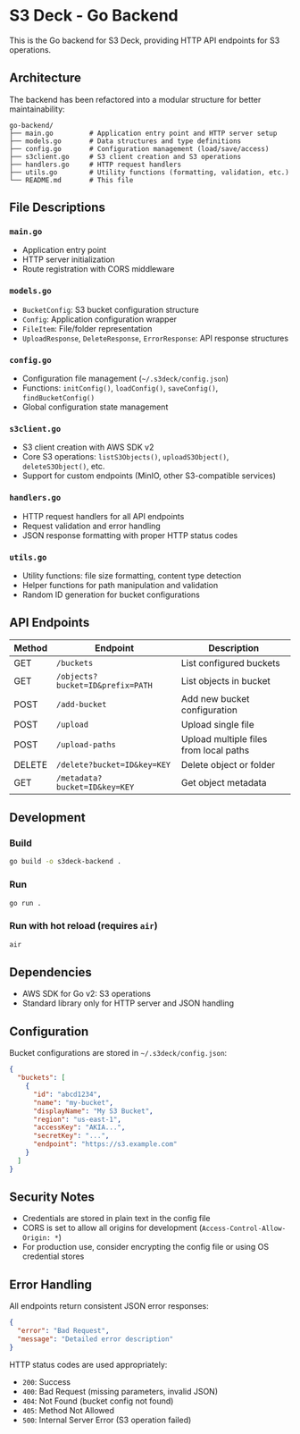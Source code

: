 # S3 Deck - Go Backend

This is the Go backend for S3 Deck, providing HTTP API endpoints for S3 operations.

## Architecture

The backend has been refactored into a modular structure for better maintainability:

```
go-backend/
├── main.go         # Application entry point and HTTP server setup
├── models.go       # Data structures and type definitions
├── config.go       # Configuration management (load/save/access)
├── s3client.go     # S3 client creation and S3 operations
├── handlers.go     # HTTP request handlers
├── utils.go        # Utility functions (formatting, validation, etc.)
└── README.md       # This file
```

## File Descriptions

### `main.go`
- Application entry point
- HTTP server initialization
- Route registration with CORS middleware

### `models.go`
- `BucketConfig`: S3 bucket configuration structure
- `Config`: Application configuration wrapper
- `FileItem`: File/folder representation
- `UploadResponse`, `DeleteResponse`, `ErrorResponse`: API response structures

### `config.go`
- Configuration file management (`~/.s3deck/config.json`)
- Functions: `initConfig()`, `loadConfig()`, `saveConfig()`, `findBucketConfig()`
- Global configuration state management

### `s3client.go`
- S3 client creation with AWS SDK v2
- Core S3 operations: `listS3Objects()`, `uploadS3Object()`, `deleteS3Object()`, etc.
- Support for custom endpoints (MinIO, other S3-compatible services)

### `handlers.go`
- HTTP request handlers for all API endpoints
- Request validation and error handling
- JSON response formatting with proper HTTP status codes

### `utils.go`
- Utility functions: file size formatting, content type detection
- Helper functions for path manipulation and validation
- Random ID generation for bucket configurations

## API Endpoints

| Method | Endpoint | Description |
|--------|----------|-------------|
| GET    | `/buckets` | List configured buckets |
| GET    | `/objects?bucket=ID&prefix=PATH` | List objects in bucket |
| POST   | `/add-bucket` | Add new bucket configuration |
| POST   | `/upload` | Upload single file |
| POST   | `/upload-paths` | Upload multiple files from local paths |
| DELETE | `/delete?bucket=ID&key=KEY` | Delete object or folder |
| GET    | `/metadata?bucket=ID&key=KEY` | Get object metadata |

## Development

### Build
```bash
go build -o s3deck-backend .
```

### Run
```bash
go run .
```

### Run with hot reload (requires `air`)
```bash
air
```

## Dependencies

- AWS SDK for Go v2: S3 operations
- Standard library only for HTTP server and JSON handling

## Configuration

Bucket configurations are stored in `~/.s3deck/config.json`:

```json
{
  "buckets": [
    {
      "id": "abcd1234",
      "name": "my-bucket",
      "displayName": "My S3 Bucket",
      "region": "us-east-1",
      "accessKey": "AKIA...",
      "secretKey": "...",
      "endpoint": "https://s3.example.com"
    }
  ]
}
```

## Security Notes

- Credentials are stored in plain text in the config file
- CORS is set to allow all origins for development (`Access-Control-Allow-Origin: *`)
- For production use, consider encrypting the config file or using OS credential stores

## Error Handling

All endpoints return consistent JSON error responses:

```json
{
  "error": "Bad Request",
  "message": "Detailed error description"
}
```

HTTP status codes are used appropriately:
- `200`: Success
- `400`: Bad Request (missing parameters, invalid JSON)
- `404`: Not Found (bucket config not found)
- `405`: Method Not Allowed
- `500`: Internal Server Error (S3 operation failed)